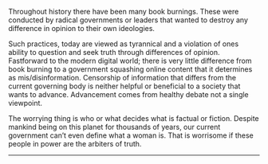 Throughout history there have been many book burnings. These were conducted by radical
governments or leaders that wanted to destroy any difference in opinion to their own
ideologies.

Such practices, today are viewed as tyrannical and a violation of ones ability to question and
seek truth through differences of opinion. Fastforward to the modern digital world; there is
very little difference from book burning to a government squashing online content that it
determines as mis/disinformation. Censorship of information that differs from the current
governing body is neither helpful or beneficial to a society that wants to advance.
Advancement comes from healthy debate not a single viewpoint.

The worrying thing is who or what decides what is factual or fiction. Despite mankind being
on this planet for thousands of years, our current government can’t even define what a
woman is. That is worrisome if these people in power are the arbiters of truth.


-----

